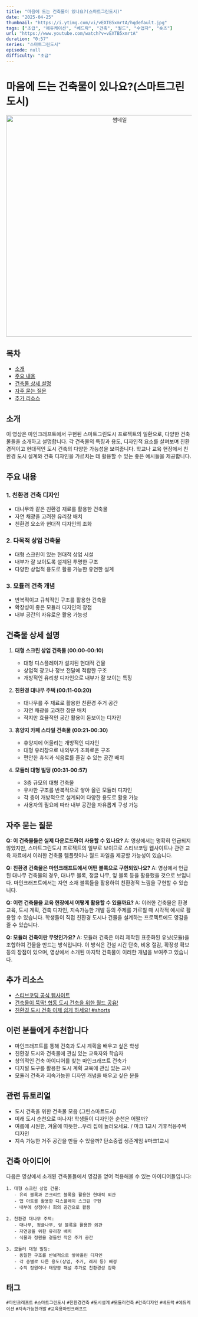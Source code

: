 ```yaml
---
title: "마음에 드는 건축물이 있나요?(스마트그린도시)"
date: "2025-04-25"
thumbnail: "https://i.ytimg.com/vi/vEXTB5xmrtA/hqdefault.jpg"
tags: ["초급", "에듀케이션", "베드락", "건축", "월드", "수업자", "숏츠"]
url: "https://www.youtube.com/watch?v=vEXTB5xmrtA"
duration: "0:57"
series: "스마트그린도시"
episode: null
difficulty: "초급"
---
```


# 마음에 드는 건축물이 있나요?(스마트그린도시)

<div align="center">
<img src="https://i.ytimg.com/vi/vEXTB5xmrtA/hqdefault.jpg" alt="썸네일" width="600"/>
</div>

## 목차
- [소개](#소개)
- [주요 내용](#주요-내용)
- [건축물 상세 설명](#건축물-상세-설명)
- [자주 묻는 질문](#자주-묻는-질문)
- [추가 리소스](#추가-리소스)

## 소개
이 영상은 마인크래프트에서 구현된 스마트그린도시 프로젝트의 일환으로, 다양한 건축물들을 소개하고 설명합니다. 각 건축물의 특징과 용도, 디자인적 요소를 살펴보며 친환경적이고 현대적인 도시 건축의 다양한 가능성을 보여줍니다. 학교나 교육 현장에서 친환경 도시 설계와 건축 디자인을 가르치는 데 활용할 수 있는 좋은 예시들을 제공합니다.

## 주요 내용
### 1. 친환경 건축 디자인
- 대나무와 같은 친환경 재료를 활용한 건축물
- 자연 채광을 고려한 유리창 배치
- 친환경 요소와 현대적 디자인의 조화

### 2. 다목적 상업 건축물
- 대형 스크린이 있는 현대적 상업 시설
- 내부가 잘 보이도록 설계된 투명한 구조
- 다양한 상업적 용도로 활용 가능한 유연한 설계

### 3. 모듈러 건축 개념
- 반복적이고 규칙적인 구조를 활용한 건축물
- 확장성이 좋은 모듈러 디자인의 장점
- 내부 공간의 자유로운 활용 가능성

## 건축물 상세 설명
1. **대형 스크린 상업 건축물 (00:00-00:10)**
   - 대형 디스플레이가 설치된 현대적 건물
   - 상업적 광고나 정보 전달에 적합한 구조
   - 개방적인 유리창 디자인으로 내부가 잘 보이는 특징

2. **친환경 대나무 주택 (00:11-00:20)**
   - 대나무를 주 재료로 활용한 친환경 주거 공간
   - 자연 채광을 고려한 창문 배치
   - 작지만 효율적인 공간 활용이 돋보이는 디자인

3. **휴양지 카페 스타일 건축물 (00:21-00:30)**
   - 휴양지에 어울리는 개방적인 디자인
   - 대형 유리창으로 내외부가 조화로운 구조
   - 편안한 휴식과 식음료를 즐길 수 있는 공간 배치

4. **모듈러 대형 빌딩 (00:31-00:57)**
   - 3층 규모의 대형 건축물
   - 유사한 구조를 반복적으로 쌓아 올린 모듈러 디자인
   - 각 층이 개방적으로 설계되어 다양한 용도로 활용 가능
   - 사용자의 필요에 따라 내부 공간을 자유롭게 구성 가능

## 자주 묻는 질문
**Q: 이 건축물들은 실제 다운로드하여 사용할 수 있나요?**
A: 영상에서는 명확히 언급되지 않았지만, 스마트그린도시 프로젝트의 일부로 보이므로 스티브코딩 웹사이트나 관련 교육 자료에서 이러한 건축물 템플릿이나 월드 파일을 제공할 가능성이 있습니다.

**Q: 친환경 건축물은 마인크래프트에서 어떤 블록으로 구현되었나요?**
A: 영상에서 언급된 대나무 건축물의 경우, 대나무 블록, 정글 나무, 잎 블록 등을 활용했을 것으로 보입니다. 마인크래프트에서는 자연 소재 블록들을 활용하여 친환경적 느낌을 구현할 수 있습니다.

**Q: 이런 건축물을 교육 현장에서 어떻게 활용할 수 있을까요?**
A: 이러한 건축물은 환경 교육, 도시 계획, 건축 디자인, 지속가능한 개발 등의 주제를 가르칠 때 시각적 예시로 활용할 수 있습니다. 학생들이 직접 친환경 도시나 건물을 설계하는 프로젝트에도 영감을 줄 수 있습니다.

**Q: 모듈러 건축이란 무엇인가요?**
A: 모듈러 건축은 미리 제작된 표준화된 유닛(모듈)을 조합하여 건물을 만드는 방식입니다. 이 방식은 건설 시간 단축, 비용 절감, 확장성 확보 등의 장점이 있으며, 영상에서 소개된 마지막 건축물이 이러한 개념을 보여주고 있습니다.

## 추가 리소스
- [스티브코딩 공식 웹사이트](https://stevecoding.kr/)
- [건축물이 뚝딱! 협동 도시 건축을 위한 월드 공유!](https://www.youtube.com/watch?v=관련_영상_링크)
- [친환경 도시 건축 이제 쉽게 하세요! #shorts](https://www.youtube.com/watch?v=관련_영상_링크)

## 이런 분들에게 추천합니다
- 마인크래프트를 통해 건축과 도시 계획을 배우고 싶은 학생
- 친환경 도시와 건축물에 관심 있는 교육자와 학습자
- 창의적인 건축 아이디어를 찾는 마인크래프트 건축가
- 디지털 도구를 활용한 도시 계획 교육에 관심 있는 교사
- 모듈러 건축과 지속가능한 디자인 개념을 배우고 싶은 분들

## 관련 튜토리얼
- 도시 건축을 위한 건축물 모음 (그린스마트도시)
- 미래 도시 순천으로 떠나자! 학생들이 디자인한 순천은 어떨까?
- 여름에 시원한, 겨울에 따뜻한...우리 집에 놀러오세요. / 마크 1교시 기후적응주택 디자인
- 지속 가능한 거주 공간을 만들 수 있을까? 탄소중립 생존게임 #마크1교시

## 건축 아이디어
다음은 영상에서 소개된 건축물들에서 영감을 얻어 적용해볼 수 있는 아이디어들입니다:

```
1. 대형 스크린 상업 건물:
   - 유리 블록과 콘크리트 블록을 활용한 현대적 외관
   - 맵 아트를 활용한 디스플레이 스크린 구현
   - 내부에 상점이나 회의 공간으로 활용

2. 친환경 대나무 주택:
   - 대나무, 정글나무, 잎 블록을 활용한 외관
   - 자연광을 위한 유리창 배치
   - 식물과 정원을 곁들인 작은 주거 공간

3. 모듈러 대형 빌딩:
   - 동일한 구조를 반복적으로 쌓아올린 디자인
   - 각 층별로 다른 용도(상업, 주거, 레저 등) 배정
   - 수직 정원이나 태양광 패널 추가로 친환경성 강화
```

## 태그
`#마인크래프트` `#스마트그린도시` `#친환경건축` `#도시설계` `#모듈러건축` `#건축디자인` `#베드락` `#에듀케이션` `#지속가능한개발` `#교육용마인크래프트`